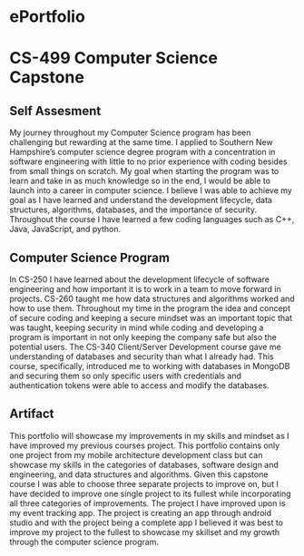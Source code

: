 # ePortfolio

# CS-499 Computer Science Capstone

## Self Assesment

My journey throughout my Computer Science program has been challenging but rewarding at the same time. I applied to Southern New Hampshire’s computer science degree program with a concentration in software engineering with little to no prior experience with coding besides from small things on scratch. My goal when starting the program was to learn and take in as much knowledge so in the end, I would be able to launch into a career in computer science. I believe I was able to achieve my goal as I have learned and understand the development lifecycle, data structures, algorithms, databases, and the importance of security. Throughout the course I have learned a few coding languages such as C++, Java, JavaScript, and python.

## Computer Science Program

In CS-250 I have learned about the development lifecycle of software engineering and how important it is to work in a team to move forward in projects. CS-260 taught me how data structures and algorithms worked and how to use them. Throughout my time in the program the idea and concept of secure coding and keeping a secure mindset was an important topic that was taught, keeping security in mind while coding and developing a program is important in not only keeping the company safe but also the potential users. The CS-340 Client/Server Development course gave me understanding of databases and security than what I already had. This course, specifically, introduced me to working with databases in MongoDB and securing them so only specific users with credentials and authentication tokens were able to access and modify the databases.

## Artifact

This portfolio will showcase my improvements in my skills and mindset as I have improved my previous courses project. This portfolio contains only one project from my mobile architecture development class but can showcase my skills in the categories of databases, software design and engineering, and data structures and algorithms. Given this capstone course I was able to choose three separate projects to improve on, but I have decided to improve one single project to its fullest while incorporating all three categories of improvements. The project I have improved upon is my event tracking app. The project is creating an app through android studio and with the project being a complete app I believed it was best to improve my project to the fullest to showcase my skillset and my growth through the computer science program.


